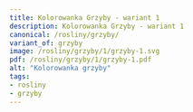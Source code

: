 ```yaml
---
title: Kolorowanka Grzyby - wariant 1
description: Kolorowanka Grzyby - wariant 1
canonical: /rosliny/grzyby/
variant_of: grzyby
image: /rosliny/grzyby/1/grzyby-1.svg
pdf: /rosliny/grzyby/1/grzyby-1.pdf
alt: "Kolorowanka grzyby"
tags:
- rosliny
- grzyby
---
```

